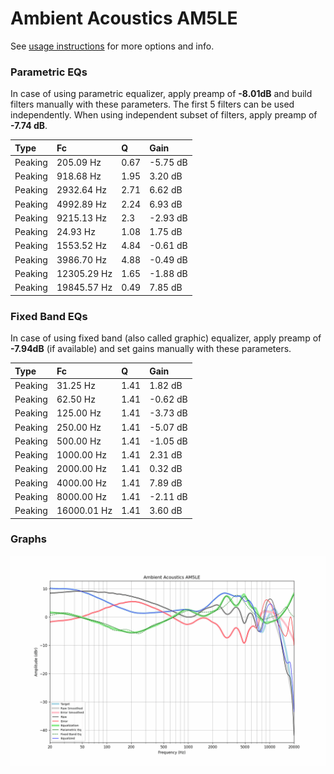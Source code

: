 # Ambient Acoustics AM5LE
See [usage instructions](https://github.com/jaakkopasanen/AutoEq#usage) for more options and info.

### Parametric EQs
In case of using parametric equalizer, apply preamp of **-8.01dB** and build filters manually
with these parameters. The first 5 filters can be used independently.
When using independent subset of filters, apply preamp of **-7.74 dB**.

| Type    | Fc          |    Q | Gain     |
|:--------|:------------|:-----|:---------|
| Peaking | 205.09 Hz   | 0.67 | -5.75 dB |
| Peaking | 918.68 Hz   | 1.95 | 3.20 dB  |
| Peaking | 2932.64 Hz  | 2.71 | 6.62 dB  |
| Peaking | 4992.89 Hz  | 2.24 | 6.93 dB  |
| Peaking | 9215.13 Hz  | 2.3  | -2.93 dB |
| Peaking | 24.93 Hz    | 1.08 | 1.75 dB  |
| Peaking | 1553.52 Hz  | 4.84 | -0.61 dB |
| Peaking | 3986.70 Hz  | 4.88 | -0.49 dB |
| Peaking | 12305.29 Hz | 1.65 | -1.88 dB |
| Peaking | 19845.57 Hz | 0.49 | 7.85 dB  |

### Fixed Band EQs
In case of using fixed band (also called graphic) equalizer, apply preamp of **-7.94dB**
(if available) and set gains manually with these parameters.

| Type    | Fc          |    Q | Gain     |
|:--------|:------------|:-----|:---------|
| Peaking | 31.25 Hz    | 1.41 | 1.82 dB  |
| Peaking | 62.50 Hz    | 1.41 | -0.62 dB |
| Peaking | 125.00 Hz   | 1.41 | -3.73 dB |
| Peaking | 250.00 Hz   | 1.41 | -5.07 dB |
| Peaking | 500.00 Hz   | 1.41 | -1.05 dB |
| Peaking | 1000.00 Hz  | 1.41 | 2.31 dB  |
| Peaking | 2000.00 Hz  | 1.41 | 0.32 dB  |
| Peaking | 4000.00 Hz  | 1.41 | 7.89 dB  |
| Peaking | 8000.00 Hz  | 1.41 | -2.11 dB |
| Peaking | 16000.01 Hz | 1.41 | 3.60 dB  |

### Graphs
![](./Ambient%20Acoustics%20AM5LE.png)
